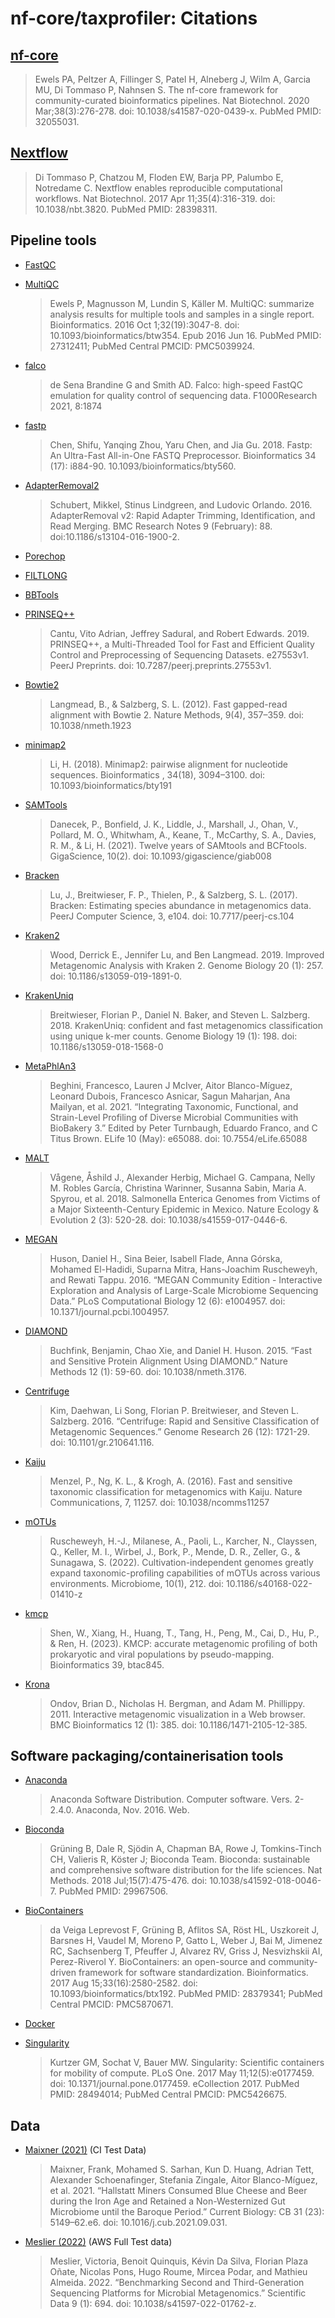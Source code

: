 # nf-core/taxprofiler: Citations

## [nf-core](https://pubmed.ncbi.nlm.nih.gov/32055031/)

> Ewels PA, Peltzer A, Fillinger S, Patel H, Alneberg J, Wilm A, Garcia MU, Di Tommaso P, Nahnsen S. The nf-core framework for community-curated bioinformatics pipelines. Nat Biotechnol. 2020 Mar;38(3):276-278. doi: 10.1038/s41587-020-0439-x. PubMed PMID: 32055031.

## [Nextflow](https://pubmed.ncbi.nlm.nih.gov/28398311/)

> Di Tommaso P, Chatzou M, Floden EW, Barja PP, Palumbo E, Notredame C. Nextflow enables reproducible computational workflows. Nat Biotechnol. 2017 Apr 11;35(4):316-319. doi: 10.1038/nbt.3820. PubMed PMID: 28398311.

## Pipeline tools

- [FastQC](https://www.bioinformatics.babraham.ac.uk/projects/fastqc/)

- [MultiQC](https://pubmed.ncbi.nlm.nih.gov/27312411/)

  > Ewels P, Magnusson M, Lundin S, Käller M. MultiQC: summarize analysis results for multiple tools and samples in a single report. Bioinformatics. 2016 Oct 1;32(19):3047-8. doi: 10.1093/bioinformatics/btw354. Epub 2016 Jun 16. PubMed PMID: 27312411; PubMed Central PMCID: PMC5039924.

- [falco](https://doi.org/10.12688/f1000research.21142.2)

  > de Sena Brandine G and Smith AD. Falco: high-speed FastQC emulation for quality control of sequencing data. F1000Research 2021, 8:1874

- [fastp](https://doi.org/10.1093/bioinformatics/bty560)

  > Chen, Shifu, Yanqing Zhou, Yaru Chen, and Jia Gu. 2018. Fastp: An Ultra-Fast All-in-One FASTQ Preprocessor. Bioinformatics 34 (17): i884-90. 10.1093/bioinformatics/bty560.

- [AdapterRemoval2](https://doi.org/10.1186/s13104-016-1900-2)

  > Schubert, Mikkel, Stinus Lindgreen, and Ludovic Orlando. 2016. AdapterRemoval v2: Rapid Adapter Trimming, Identification, and Read Merging. BMC Research Notes 9 (February): 88. doi:10.1186/s13104-016-1900-2.

- [Porechop](https://github.com/rrwick/Porechop)

- [FILTLONG](https://github.com/rrwick/Filtlong)

- [BBTools](http://sourceforge.net/projects/bbmap/)

- [PRINSEQ++](https://doi.org/10.7287/peerj.preprints.27553v1)

  > Cantu, Vito Adrian, Jeffrey Sadural, and Robert Edwards. 2019. PRINSEQ++, a Multi-Threaded Tool for Fast and Efficient Quality Control and Preprocessing of Sequencing Datasets. e27553v1. PeerJ Preprints. doi: 10.7287/peerj.preprints.27553v1.

- [Bowtie2](https://doi.org/10.1038/nmeth.1923)

  > Langmead, B., & Salzberg, S. L. (2012). Fast gapped-read alignment with Bowtie 2. Nature Methods, 9(4), 357–359. doi: 10.1038/nmeth.1923

- [minimap2](https://doi.org/10.1093/bioinformatics/bty191)

  > Li, H. (2018). Minimap2: pairwise alignment for nucleotide sequences. Bioinformatics , 34(18), 3094–3100. doi: 10.1093/bioinformatics/bty191

- [SAMTools](https://doi.org/10.1093/gigascience/giab008)

  > Danecek, P., Bonfield, J. K., Liddle, J., Marshall, J., Ohan, V., Pollard, M. O., Whitwham, A., Keane, T., McCarthy, S. A., Davies, R. M., & Li, H. (2021). Twelve years of SAMtools and BCFtools. GigaScience, 10(2). doi: 10.1093/gigascience/giab008

- [Bracken](https://doi.org/10.7717/peerj-cs.104)

  > Lu, J., Breitwieser, F. P., Thielen, P., & Salzberg, S. L. (2017). Bracken: Estimating species abundance in metagenomics data. PeerJ Computer Science, 3, e104. doi: 10.7717/peerj-cs.104

- [Kraken2](https://doi.org/10.1186/s13059-019-1891-0)

  > Wood, Derrick E., Jennifer Lu, and Ben Langmead. 2019. Improved Metagenomic Analysis with Kraken 2. Genome Biology 20 (1): 257. doi: 10.1186/s13059-019-1891-0.

- [KrakenUniq](https://doi.org/10.1186/s13059-018-1568-0)

  > Breitwieser, Florian P., Daniel N. Baker, and Steven L. Salzberg. 2018. KrakenUniq: confident and fast metagenomics classification using unique k-mer counts. Genome Biology 19 (1): 198. doi: 10.1186/s13059-018-1568-0

- [MetaPhlAn3](https://doi.org/10.7554/eLife.65088)

  > Beghini, Francesco, Lauren J McIver, Aitor Blanco-Míguez, Leonard Dubois, Francesco Asnicar, Sagun Maharjan, Ana Mailyan, et al. 2021. “Integrating Taxonomic, Functional, and Strain-Level Profiling of Diverse Microbial Communities with BioBakery 3.” Edited by Peter Turnbaugh, Eduardo Franco, and C Titus Brown. ELife 10 (May): e65088. doi: 10.7554/eLife.65088

- [MALT](https://doi.org/10.1038/s41559-017-0446-6)

  > Vågene, Åshild J., Alexander Herbig, Michael G. Campana, Nelly M. Robles García, Christina Warinner, Susanna Sabin, Maria A. Spyrou, et al. 2018. Salmonella Enterica Genomes from Victims of a Major Sixteenth-Century Epidemic in Mexico. Nature Ecology & Evolution 2 (3): 520-28. doi: 10.1038/s41559-017-0446-6.

- [MEGAN](https://doi.org/10.1371/journal.pcbi.1004957)

  > Huson, Daniel H., Sina Beier, Isabell Flade, Anna Górska, Mohamed El-Hadidi, Suparna Mitra, Hans-Joachim Ruscheweyh, and Rewati Tappu. 2016. “MEGAN Community Edition - Interactive Exploration and Analysis of Large-Scale Microbiome Sequencing Data.” PLoS Computational Biology 12 (6): e1004957. doi: 10.1371/journal.pcbi.1004957.

- [DIAMOND](https://doi.org/10.1038/nmeth.3176)

  > Buchfink, Benjamin, Chao Xie, and Daniel H. Huson. 2015. “Fast and Sensitive Protein Alignment Using DIAMOND.” Nature Methods 12 (1): 59-60. doi: 10.1038/nmeth.3176.

- [Centrifuge](https://doi.org/10.1101/gr.210641.116)

  > Kim, Daehwan, Li Song, Florian P. Breitwieser, and Steven L. Salzberg. 2016. “Centrifuge: Rapid and Sensitive Classification of Metagenomic Sequences.” Genome Research 26 (12): 1721-29. doi: 10.1101/gr.210641.116.

- [Kaiju](https://doi.org/10.1038/ncomms11257)

  > Menzel, P., Ng, K. L., & Krogh, A. (2016). Fast and sensitive taxonomic classification for metagenomics with Kaiju. Nature Communications, 7, 11257. doi: 10.1038/ncomms11257

- [mOTUs](https://doi.org/10.1186/s40168-022-01410-z)

  > Ruscheweyh, H.-J., Milanese, A., Paoli, L., Karcher, N., Clayssen, Q., Keller, M. I., Wirbel, J., Bork, P., Mende, D. R., Zeller, G., & Sunagawa, S. (2022). Cultivation-independent genomes greatly expand taxonomic-profiling capabilities of mOTUs across various environments. Microbiome, 10(1), 212. doi: 10.1186/s40168-022-01410-z

- [kmcp](https://doi.org/10.1093/bioinformatics/btac845)

  > Shen, W., Xiang, H., Huang, T., Tang, H., Peng, M., Cai, D., Hu, P., & Ren, H. (2023). KMCP: accurate metagenomic profiling of both prokaryotic and viral populations by pseudo-mapping. Bioinformatics 39, btac845.

- [Krona](https://doi.org/10.1186/1471-2105-12-385)

  > Ondov, Brian D., Nicholas H. Bergman, and Adam M. Phillippy. 2011. Interactive metagenomic visualization in a Web browser. BMC Bioinformatics 12 (1): 385. doi: 10.1186/1471-2105-12-385.

## Software packaging/containerisation tools

- [Anaconda](https://anaconda.com)

  > Anaconda Software Distribution. Computer software. Vers. 2-2.4.0. Anaconda, Nov. 2016. Web.

- [Bioconda](https://pubmed.ncbi.nlm.nih.gov/29967506/)

  > Grüning B, Dale R, Sjödin A, Chapman BA, Rowe J, Tomkins-Tinch CH, Valieris R, Köster J; Bioconda Team. Bioconda: sustainable and comprehensive software distribution for the life sciences. Nat Methods. 2018 Jul;15(7):475-476. doi: 10.1038/s41592-018-0046-7. PubMed PMID: 29967506.

- [BioContainers](https://pubmed.ncbi.nlm.nih.gov/28379341/)

  > da Veiga Leprevost F, Grüning B, Aflitos SA, Röst HL, Uszkoreit J, Barsnes H, Vaudel M, Moreno P, Gatto L, Weber J, Bai M, Jimenez RC, Sachsenberg T, Pfeuffer J, Alvarez RV, Griss J, Nesvizhskii AI, Perez-Riverol Y. BioContainers: an open-source and community-driven framework for software standardization. Bioinformatics. 2017 Aug 15;33(16):2580-2582. doi: 10.1093/bioinformatics/btx192. PubMed PMID: 28379341; PubMed Central PMCID: PMC5870671.

- [Docker](https://dl.acm.org/doi/10.5555/2600239.2600241)

- [Singularity](https://pubmed.ncbi.nlm.nih.gov/28494014/)
  > Kurtzer GM, Sochat V, Bauer MW. Singularity: Scientific containers for mobility of compute. PLoS One. 2017 May 11;12(5):e0177459. doi: 10.1371/journal.pone.0177459. eCollection 2017. PubMed PMID: 28494014; PubMed Central PMCID: PMC5426675.

## Data

- [Maixner (2021)](https://doi.org/10.1016/j.cub.2021.09.031) (CI Test Data)

  > Maixner, Frank, Mohamed S. Sarhan, Kun D. Huang, Adrian Tett, Alexander Schoenafinger, Stefania Zingale, Aitor Blanco-Míguez, et al. 2021. “Hallstatt Miners Consumed Blue Cheese and Beer during the Iron Age and Retained a Non-Westernized Gut Microbiome until the Baroque Period.” Current Biology: CB 31 (23): 5149–62.e6. doi: 10.1016/j.cub.2021.09.031.

- [Meslier (2022)](https://doi.org/10.1038/s41597-022-01762-z) (AWS Full Test data)

  > Meslier, Victoria, Benoit Quinquis, Kévin Da Silva, Florian Plaza Oñate, Nicolas Pons, Hugo Roume, Mircea Podar, and Mathieu Almeida. 2022. “Benchmarking Second and Third-Generation Sequencing Platforms for Microbial Metagenomics.” Scientific Data 9 (1): 694. doi: 10.1038/s41597-022-01762-z.
